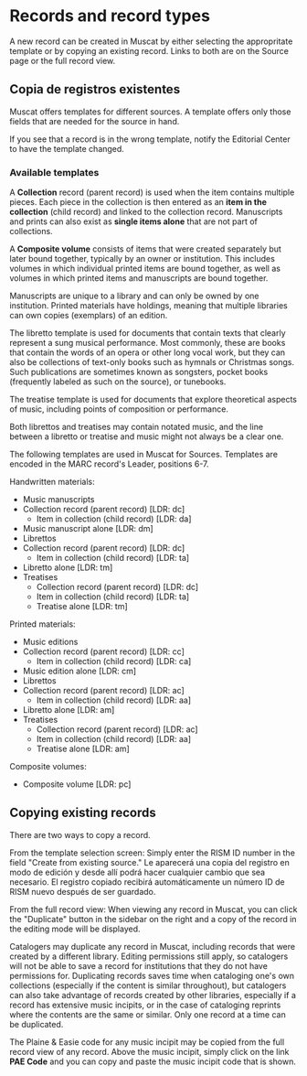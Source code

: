 # Records and record types

A new record can be created in Muscat by either selecting the appropritate template or by copying an existing record. Links to both are on the Source page or the full record view.

## Copia de registros existentes

Muscat offers templates for different sources. A template offers only those fields that are needed for the source in hand.

If you see that a record is in the wrong template, notify the Editorial Center to have the template changed.

### Available templates

A **Collection** record (parent record) is used when the item contains multiple pieces. Each piece in the collection is then entered as an **item in the collection** (child record) and linked to the collection record. Manuscripts and prints can also exist as **single items alone** that are not part of collections.

A **Composite volume** consists of items that were created separately but later bound together, typically by an owner or institution. This includes volumes in which individual printed items are bound together, as well as volumes in which printed items and manuscripts are bound together.

Manuscripts are unique to a library and can only be owned by one institution. Printed materials have holdings, meaning that multiple libraries can own copies (exemplars) of an edition.

The libretto template is used for documents that contain texts that clearly represent a sung musical performance. Most commonly, these are books that contain the words of an opera or other long vocal work, but they can also be collections of text-only books such as hymnals or Christmas songs. Such publications are sometimes known as songsters, pocket books (frequently labeled as such on the source), or tunebooks.

The treatise template is used for documents that explore theoretical aspects of music, including points of composition or performance.

Both librettos and treatises may contain notated music, and the line between a libretto or treatise and music might not always be a clear one.

The following templates are used in Muscat for Sources. Templates are encoded in the MARC record's Leader, positions 6-7.

Handwritten materials:
- Music manuscripts
 - Collection record (parent record) [LDR: dc]
   - Item in collection (child record) [LDR: da]
 - Music manuscript alone [LDR: dm]
- Librettos
 - Collection record (parent record) [LDR: dc]
   - Item in collection (child record) [LDR: ta]
  - Libretto alone [LDR: tm]
- Treatises
   - Collection record (parent record) [LDR: dc]
    - Item in collection (child record) [LDR: ta]
   - Treatise alone [LDR: tm]

Printed materials:
- Music editions
 - Collection record (parent record) [LDR: cc]
   - Item in collection (child record) [LDR: ca]
 - Music edition alone [LDR: cm]
- Librettos
 - Collection record (parent record) [LDR: ac]
   - Item in collection (child record) [LDR: aa]
  - Libretto alone [LDR: am]
- Treatises
   - Collection record (parent record) [LDR: ac]
    - Item in collection (child record) [LDR: aa]
   - Treatise alone [LDR: am]

Composite volumes:
- Composite volume [LDR: pc]


## Copying existing records

There are two ways to copy a record.

From the template selection screen: Simply enter the RISM ID number in the field "Create from existing source." Le aparecerá una copia del registro en modo de edición y desde allí podrá hacer cualquier cambio que sea necesario. El registro copiado recibirá automáticamente un número ID de RISM nuevo después de ser guardado.

From the full record view: When viewing any record in Muscat, you can click the "Duplicate" button in the sidebar on the right and a copy of the record in the editing mode will be displayed.

Catalogers may duplicate any record in Muscat, including records that were created by a different library. Editing permissions still apply, so catalogers will not be able to save a record for institutions that they do not have permissions for. Duplicating records saves time when cataloging one's own collections (especially if the content is similar throughout), but catalogers can also take advantage of records created by other libraries, especially if a record has extensive music incipits, or in the case of cataloging reprints where the contents are the same or similar. Only one record at a time can be duplicated.

The Plaine & Easie code for any music incipit may be copied from the full record view of any record. Above the music incipit, simply click on the link **PAE Code** and you can copy and paste the music incipit code that is shown.
